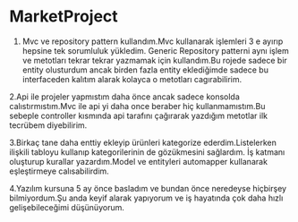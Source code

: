 # MarketProject

1. Mvc ve repository pattern kullandım.Mvc kullanarak işlemleri 3 e ayırıp hepsine tek sorumluluk yükledim.
Generic Repository patterni aynı işlem ve metotları tekrar tekrar yazmamak için kullandım.Bu rojede sadece bir entity olusturdum ancak birden fazla entity eklediğimde
sadece bu interfaceden kalıtım alarak kolayca o metotları cagırabilirim.

2.Api ile projeler yapmıstım daha önce ancak sadece konsolda calıstırmıstım.Mvc ile api yi daha once beraber hiç kullanmamıstım.Bu sebeple controller kısmında api tarafını 
çağırarak yazdığım metotlar ilk tecrübem diyebilirim.

3.Birkaç tane daha enttiy ekleyip ürünleri kategorize ederdim.Listelerken ilişkili tabloyu kullanıp kategorilerinin de gözükmesini sağlardım.
İş katmanı oluşturup kurallar yazardım.Model ve entityleri automapper kullanarak eşleştirmeye calısabilirdim.

4.Yazılım kursuna 5 ay önce basladım ve bundan önce neredeyse hiçbirşey bilmiyordum.Şu anda keyif alarak yapıyorum ve iş hayatında çok daha hızlı gelişebileceğimi düşünüyorum.
